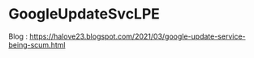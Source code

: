 # GoogleUpdateSvcLPE

Blog : https://halove23.blogspot.com/2021/03/google-update-service-being-scum.html
